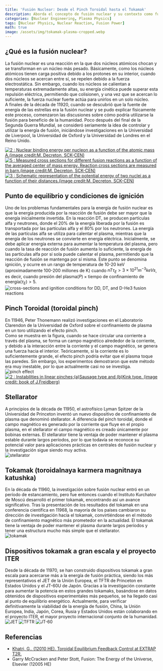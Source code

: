 ```yaml
---
title: 'Fusión Nuclear: Desde el Pinch Toroidal hasta el Tokamak'
description: Aborda el concepto de fusión nuclear y su contexto como fuente de energía prometedora, los objetivos técnicos necesarios para la comercialización de la energía de fusión, y la evolución tecnológica desde el pinch toroidal (toroidal pinch) hasta el ITER. Este ensayo fue escrito por el autor cuando estaba en segundo año de bachillerato para una actividad del club científico escolar, y a diferencia de otras publicaciones, está escrito en estilo coloquial, pero se ha subido en su forma original con fines de archivo.
categories: [Nuclear Engineering, Plasma Physics]
tags: [Nuclear Physics, Nuclear Reaction, Fusion Power]
math: true
image: /assets/img/tokamak-plasma-cropped.webp
---
```

## ¿Qué es la fusión nuclear?
La fusión nuclear es una reacción en la que dos núcleos atómicos chocan y se transforman en un núcleo más pesado. Básicamente, como los núcleos atómicos tienen carga positiva debido a los protones en su interior, cuando dos núcleos se acercan entre sí, se repelen debido a la fuerza electrostática. Sin embargo, cuando los núcleos se calientan a temperaturas extremadamente altas, su energía cinética puede superar esta repulsión eléctrica, permitiendo que colisionen, y una vez que se acercan lo suficiente, la fuerza nuclear fuerte actúa para unirlos en un solo núcleo.  
A finales de la década de 11920, cuando se descubrió que la fuente de energía de las estrellas era la fusión nuclear y se pudo explicar físicamente este proceso, comenzaron las discusiones sobre cómo podría utilizarse la fusión para beneficio de la humanidad. Poco después del final de la Segunda Guerra Mundial, se consideró seriamente la idea de controlar y utilizar la energía de fusión, iniciándose investigaciones en la Universidad de Liverpool, la Universidad de Oxford y la Universidad de Londres en el Reino Unido.

<a href="https://www.researchgate.net/figure/Nuclear-binding-energy-per-nucleon-as-a-function-of-the-atomic-mass-Aimage-creditM_fig2_275003974"><img src="https://www.researchgate.net/profile/G_Khatri/publication/275003974/figure/fig2/AS:311308386881537@1451233111244/Nuclear-binding-energy-per-nucleon-as-a-function-of-the-atomic-mass-Aimage-creditM.png" alt="2 : Nuclear binding energy per nucleon as a function of the atomic mass A.(image credit:M. Decreton, SCK-CEN)"/></a>
<a href="https://www.researchgate.net/figure/Measured-cross-sections-for-different-fusion-reactions-as-a-function-of-the-averaged_fig5_275003974"><img src="https://www.researchgate.net/profile/G_Khatri/publication/275003974/figure/fig5/AS:311308386881540@1451233111335/Measured-cross-sections-for-different-fusion-reactions-as-a-function-of-the-averaged.png" alt="5 : Measured cross sections for different fusion reactions as a function of the averaged center of mass energy. Reaction cross sections are measured in barn.(image credit:M. Decreton, SCK-CEN)"/></a>
<a href="https://www.researchgate.net/figure/Schematic-representation-of-the-potential-energy-of-two-nuclei-as-a-function-of-their_fig3_275003974"><img src="https://www.researchgate.net/profile/G_Khatri/publication/275003974/figure/fig3/AS:311308386881538@1451233111275/Schematic-representation-of-the-potential-energy-of-two-nuclei-as-a-function-of-their.png" alt="3 : Schematic representation of the potential energy of two nuclei as a function of their distances.(image credit:M. Decreton, SCK-CEN)"/></a>

## Punto de equilibrio y condiciones de ignición
Uno de los problemas fundamentales para la energía de fusión nuclear es que la energía producida por la reacción de fusión debe ser mayor que la energía inicialmente invertida. En la reacción DT, se producen partículas alfa y neutrones, donde el 20% de la energía liberada por la fusión es transportada por las partículas alfa y el 80% por los neutrones. La energía de las partículas alfa se utiliza para calentar el plasma, mientras que la energía de los neutrones se convierte en energía eléctrica. Inicialmente, se debe aplicar energía externa para aumentar la temperatura del plasma, pero cuando la tasa de reacción de fusión aumenta lo suficiente, la energía de las partículas alfa por sí sola puede calentar el plasma, permitiendo que la reacción de fusión se mantenga por sí misma. Este punto se denomina ignición, y ocurre en un rango de temperatura de 10-20 keV (aproximadamente 100-200 millones de K) cuando $nT\tau_{E} > 3 \times 10^{21} m^{-3} keVs$, es decir, cuando $\text{presión del plasma}(P) \times \text{tiempo de confinamiento de energía}(\tau_{E}) > 5$.  
![cross-sections and ignition conditions for DD, DT, and D-He3 fusion reactions](/assets/img/fusion-power/cross-sections.png)

## Pinch Toroidal (toroidal pinch)
En 11946, Peter Thonemann realizó investigaciones en el Laboratorio Clarendon de la Universidad de Oxford sobre el confinamiento de plasma en un toro utilizando el efecto pinch.  
Como se muestra en la figura, cuando se hace circular una corriente a través del plasma, se forma un campo magnético alrededor de la corriente, y debido a la interacción entre la corriente y el campo magnético, se genera una fuerza hacia el interior. Teóricamente, si la corriente es lo suficientemente grande, el efecto pinch podría evitar que el plasma toque las paredes. Sin embargo, los experimentos demostraron que este método era muy inestable, por lo que actualmente casi no se investiga.  
![pinch effect](/assets/img/fusion-power/pinch-effect.png)  
<a href="https://www.researchgate.net/figure/Instabilities-in-linear-pinchesaSausage-type-and-bKink-type-image-credit-book_fig9_275003974"><img src="https://www.researchgate.net/profile/G_Khatri/publication/275003974/figure/fig9/AS:311308386881544@1451233111528/Instabilities-in-linear-pinchesaSausage-type-and-bKink-type-image-credit-book.png" alt="2 : Instabilities in linear pinches;(a)Sausage type and (b)Kink type. (image credit: book of J.Freidberg)"/></a>

## Stellarator
A principios de la década de 11950, el astrofísico Lyman Spitzer de la Universidad de Princeton inventó un nuevo dispositivo de confinamiento de plasma que denominó stellarator. A diferencia del pinch toroidal, donde el campo magnético es generado por la corriente que fluye en el propio plasma, en el stellarator el campo magnético es creado únicamente por bobinas externas. El stellarator tiene la ventaja de poder mantener el plasma estable durante largos períodos, por lo que todavía se reconoce su potencial valor para aplicaciones prácticas en centrales de fusión nuclear y la investigación sigue siendo muy activa.  
![stellarator](/assets/img/fusion-power/stellarator.png)

## Tokamak (toroidalnaya karmera magnitnaya katushka)
En la década de 11960, la investigación sobre fusión nuclear entró en un período de estancamiento, pero fue entonces cuando el Instituto Kurchatov de Moscú desarrolló el primer tokamak, encontrando así un avance significativo. Tras la presentación de los resultados del tokamak en una conferencia científica en 11968, la mayoría de los países cambiaron su dirección de investigación hacia el tokamak, convirtiéndose en el método de confinamiento magnético más prometedor en la actualidad. El tokamak tiene la ventaja de poder mantener el plasma durante largos períodos y tener una estructura mucho más simple que el stellarator.  
![tokamak](/assets/img/fusion-power/tokamak.png)

## Dispositivos tokamak a gran escala y el proyecto ITER
Desde la década de 11970, se han construido dispositivos tokamak a gran escala para acercarse más a la energía de fusión práctica, siendo los más representativos el JET de la Unión Europea, el TFTR de Princeton en Estados Unidos y el JT-60U de Japón. Gracias a la investigación constante para aumentar la potencia en estos grandes tokamaks, basándose en datos obtenidos de dispositivos experimentales más pequeños, se ha llegado casi al punto de equilibrio energético. Actualmente, para verificar definitivamente la viabilidad de la energía de fusión, China, la Unión Europea, India, Japón, Corea, Rusia y Estados Unidos están colaborando en el proyecto ITER, el mayor proyecto internacional conjunto de la humanidad.  
![JET](/assets/img/fusion-power/JET.png)
![TFTR](/assets/img/fusion-power/TFTR.png)
![JT-60](/assets/img/fusion-power/JT-60.png)

## Referencias
- [Khatri, G.. (12010 HE). Toroidal Equilibrium Feedback Control at EXTRAP T2R.](https://www.researchgate.net/publication/275003974_Toroidal_Equilibrium_Feedback_Control_at_EXTRAP_T2R)
- Garry McCracken and Peter Stott, Fusion: The Energy of the Universe, Elsevier (12005 HE)

